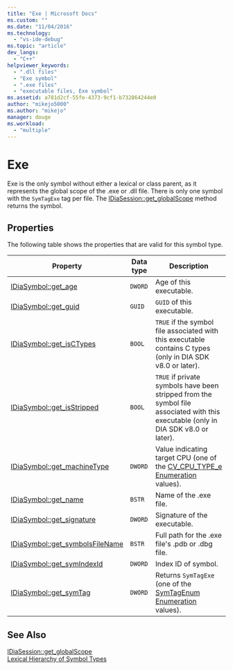 ```yaml
---
title: "Exe | Microsoft Docs"
ms.custom: ""
ms.date: "11/04/2016"
ms.technology: 
  - "vs-ide-debug"
ms.topic: "article"
dev_langs: 
  - "C++"
helpviewer_keywords: 
  - ".dll files"
  - "Exe symbol"
  - ".exe files"
  - "executable files, Exe symbol"
ms.assetid: a781d2cf-55fe-4373-9cf1-b732864244e0
author: "mikejo5000"
ms.author: "mikejo"
manager: douge
ms.workload: 
  - "multiple"
---
```

# Exe
Exe is the only symbol without either a lexical or class parent, as it represents the global scope of the .exe or .dll file. There is only one symbol with the `SymTagExe` tag per file. The [IDiaSession::get_globalScope](../../debugger/debug-interface-access/idiasession-get-globalscope.md) method returns the symbol.  
  
## Properties  
 The following table shows the properties that are valid for this symbol type.  
  
|Property|Data type|Description|  
|--------------|---------------|-----------------|  
|[IDiaSymbol::get_age](../../debugger/debug-interface-access/idiasymbol-get-age.md)|`DWORD`|Age of this executable.|  
|[IDiaSymbol::get_guid](../../debugger/debug-interface-access/idiasymbol-get-guid.md)|`GUID`|`GUID` of this executable.|  
|[IDiaSymbol::get_isCTypes](../../debugger/debug-interface-access/idiasymbol-get-isctypes.md)|`BOOL`|`TRUE` if the symbol file associated with this executable contains C types (only in DIA SDK v8.0 or later).|  
|[IDiaSymbol::get_isStripped](../../debugger/debug-interface-access/idiasymbol-get-isstripped.md)|`BOOL`|`TRUE` if private symbols have been stripped from the symbol file associated with this executable (only in DIA SDK v8.0 or later).|  
|[IDiaSymbol::get_machineType](../../debugger/debug-interface-access/idiasymbol-get-machinetype.md)|`DWORD`|Value indicating target CPU (one of the [CV_CPU_TYPE_e Enumeration](../../debugger/debug-interface-access/cv-cpu-type-e.md) values).|  
|[IDiaSymbol::get_name](../../debugger/debug-interface-access/idiasymbol-get-name.md)|`BSTR`|Name of the .exe file.|  
|[IDiaSymbol::get_signature](../../debugger/debug-interface-access/idiasymbol-get-signature.md)|`DWORD`|Signature of the executable.|  
|[IDiaSymbol::get_symbolsFileName](../../debugger/debug-interface-access/idiasymbol-get-symbolsfilename.md)|`BSTR`|Full path for the .exe file's .pdb or .dbg file.|  
|[IDiaSymbol::get_symIndexId](../../debugger/debug-interface-access/idiasymbol-get-symindexid.md)|`DWORD`|Index ID of symbol.|  
|[IDiaSymbol::get_symTag](../../debugger/debug-interface-access/idiasymbol-get-symtag.md)|`DWORD`|Returns `SymTagExe` (one of the [SymTagEnum Enumeration](../../debugger/debug-interface-access/symtagenum.md) values).|  
  
## See Also  
 [IDiaSession::get_globalScope](../../debugger/debug-interface-access/idiasession-get-globalscope.md)   
 [Lexical Hierarchy of Symbol Types](../../debugger/debug-interface-access/lexical-hierarchy-of-symbol-types.md)